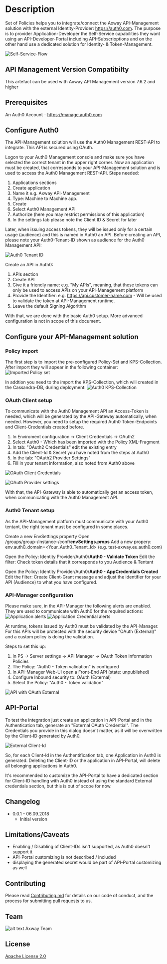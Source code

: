 
# Description

Set of Policies helps you to integrate/connect the Axway API-Management solution with the external Identity-Provider: https://auth0.com.
The purpose is to provider Application-Developer the Self-Service capabilities they want using an API-Developer-Portal including API-Subscrioptions and on the other hand use a dedicated solution for Identity- & Token-Management.

![Self-Service-Flow](https://github.com/Axway-API-Management-Plus/auth0-apim-integration/blob/master/images/External_Token-Provider-Self-Service.png)



## API Management Version Compatibilty
This artefact can be used with Axway API Management version 7.6.2 and higher

## Prerequisites
An Auth0 Account - https://manage.auth0.com

## Configure Auth0
The API-Management solution will use the Auth0 Management REST-API to integrate. This API is secured using OAuth. 

Logon to your Auth0 Management console and make sure you have selected the correct tenant in the upper right corner. 
Now an application must be created, that corresponds to your API-Management solution and is used to access the Auth0 Management REST-API.
Steps needed:
 1. Applications sections
 2. Create application
 3. Name it e.g. Axway API-Management
 4. Type: Machine to Machine app.
 5. Create
 6. Select Auth0 Management API
 7. Authorize (here you may restrict permissions of this application)
 8. In the settings tab please note the Client ID & Secret for later

Later, when issuing access tokens, they will be issued only for a certain usage (audience) and this is named in Auth0 an API. Before creating an API, please note your Auth0-Tenant-ID shown as audience for the Auth0 Management API:

![Auth0 Tenant ID](https://github.com/Axway-API-Management-Plus/auth0-apim-integration/blob/master/images/auth0_tenant_id.png)

Create an API in Auth0:
 1. APIs section
 2. Create API
 3. Give it a friendly name: e.g. "My APIs", meaning, that these tokens can only be used to access APIs on your API-Management platform
 4. Provide the Identifier: e.g. https://api.customer-name.com - Will be used to validate the token at API-Management runtime.
 5. Leave the default Signing Algorithm

With that, we are done with the basic Auth0 setup. More advanced configuration is not in scope of this document. 

## Configure your API-Management solution
### Policy import
The first step is to import the pre-configured Policy-Set and KPS-Collection. 
After import they will appear in the following container:
![Imported Policy set](https://github.com/Axway-API-Management-Plus/auth0-apim-integration/blob/master/images/imported_auth0_policy.png)

In addtion you need to the import the KPS-Collection, which will created in the Cassandra-DB, during deployment:
![Auth0 KPS-Collection](https://github.com/Axway-API-Management-Plus/auth0-apim-integration/blob/master/images/imported_auth0_kps_collection.png)

### OAuth Client setup
To communicate with the Auth0 Management API an Access-Token is needed, which will be generated by the API-Gateway automatically, when needed. However, you need to setup the required Auth0 Token-Endpoints and Client-Credentials created before.

 1. In Enviroment configuration -> Client Credentials -> OAuth2
 2. Select Auth0 - Which has been imported with the Policy XML-Fragment
 3. In tab: "OAuth2 Credentials" edit the existing entry
 4. Add the Client-Id & Secret you have noted from the steps at Auth0
 5. In the tab: "OAuth2 Provider Settings"
 6. Fill in your tenant information, also noted from Auth0 above

![OAuth Client Credentials](https://github.com/Axway-API-Management-Plus/auth0-apim-integration/blob/master/images/oauth2_client_credential_settings.png)

![OAuth Provider settings](https://github.com/Axway-API-Management-Plus/auth0-apim-integration/blob/master/images/oauth2_client_provider_settings.png)

With that, the API-Gateway is able to automatically get an access token, when communicating with the Auth0 Management API.

### Auth0 Tenant setup
As the API-Management platform must communicate with your Auth0 tentant, the right tenant must be configured in some places.

Create a new EnvSettings property
Open <apigw-install>/groups/group-<n>/instance-<n>/conf/**envSettings.props**
Add a new propery: 
env.auth0_domain=<Your_Auth0_Tenant_Id> (e.g. test-axway.eu.auth0.com)

Open the Policy: Identity Provider/Auth0/**Auth0 - Validate Token**
Edit the filter: Check token details that it corresponds to you Audience & Tentant

Open the Policy: Identity Provider/Auth0/**Auth0 - AppCredentials Created**
Edit the filter: Create Client-Grant message and adjust the identifier for your API (Audience) to what you have configured.

### API-Manager configuration
Please make sure, in the API-Manager the following alerts are enabled. They are used to communicate with Auth0 for the required actions:
![Application alerts](https://github.com/Axway-API-Management-Plus/auth0-apim-integration/blob/master/images/application_alerts.png)
![Application Credential alerts](https://github.com/Axway-API-Management-Plus/auth0-apim-integration/blob/master/images/application_credential_alerts.png)

At runtime, tokens issued by Auth0 must be validated by the API-Manager. For this APIs will be protected with the security device "OAuth (External)" and a custom policy is doing the validation.

Steps to set this up:
1. In PS -> Server settings -> API Manager -> OAuth Token Information Policies
2. The Policy: "Auth0 - Token validation" is configured
3. In API-Manager Web-UI open a Front-End API (state: unpublished)
4. Configure Inbound security to: OAuth (External)
5. Select the Policy: "Auth0 - Token validation"

![API with OAuth External](https://github.com/Axway-API-Management-Plus/auth0-apim-integration/blob/master/images/apim-frontend_api_oauth_external_security_device.png)

## API-Portal
To test the integration just create an application in API-Portal and in the Authentication tab, generate an "External OAuth Credential". The Credentials you provide in this dialog doesn't matter, as it will be overwritten by the Client-ID generated by Auth0.

![External Client-Id](https://github.com/Axway-API-Management-Plus/auth0-apim-integration/blob/master/images/client_id_from_auth0.png)

So, for each Client-Id in the Authentification tab, one Application in Auth0 is generated. Deleting the Client-ID or the application in API-Portal, will delete all belonging applications in Auth0.

It's recommended to customize the API-Portal to have a dedicated section for Client-ID handling with Auth0 instead of using the standard External credentials section, but this is out of scope for now.


## Changelog
- 0.0.1 - 06.09.2018
  - Initial version


## Limitations/Caveats
- Enabling / Disabling of Client-IDs isn't supported, as Auth0 doesn't support it
- API-Portal customizing is not described / included
- displaying the generated secret would be part of API-Portal customizing as well

## Contributing

Please read [Contributing.md](https://github.com/Axway-API-Management-Plus/Common/blob/master/Contributing.md) for details on our code of conduct, and the process for submitting pull requests to us.

## Team

![alt text][Axwaylogo] Axway Team

[Axwaylogo]: https://github.com/Axway-API-Management/Common/blob/master/img/AxwayLogoSmall.png  "Axway logo"


## License
[Apache License 2.0](/LICENSE)
